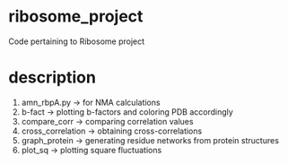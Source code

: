 # ribosome_project
Code pertaining to Ribosome project

# description
1. amn_rbpA.py -> for NMA calculations
2. b-fact -> plotting b-factors and coloring PDB accordingly
3. compare_corr -> comparing correlation values
4. cross_correlation -> obtaining cross-correlations
5. graph_protein -> generating residue networks from protein structures
6. plot_sq -> plotting square fluctuations
